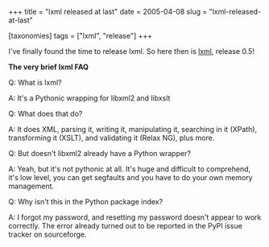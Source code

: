 +++
title = "lxml released at last"
date = 2005-04-08
slug = "lxml-released-at-last"

[taxonomies]
tags = ["lxml", "release"]
+++

I've finally found the time to release lxml. So here then is
[lxml](http://codespeak.net/lxml), release 0.5!

**The very brief lxml FAQ**

Q: What is lxml?

A: It's a Pythonic wrapping for libxml2 and libxslt

Q: What does that do?

A: It does XML, parsing it, writing it, manipulating it, searching in it
(XPath), transforming it (XSLT), and validating it (Relax NG), plus
more.

Q: But doesn't libxml2 already have a Python wrapper?

A: Yeah, but it's not pythonic at all. It's huge and difficult to
comprehend, it's low level, you can get segfaults and you have to do
your own memory management.

Q: Why isn't this in the Python package index?

A: I forgot my password, and resetting my password doesn't appear to
work correctly. The error already turned out to be reported in the PyPI
issue tracker on sourceforge.
